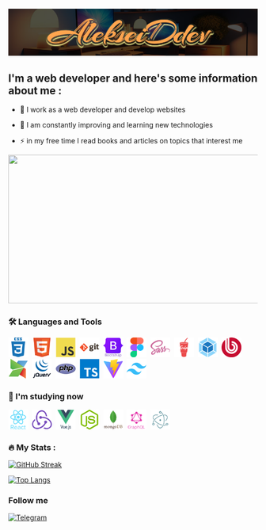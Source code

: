 ![Header](https://github.com/AlekseidDEV/AlekseidDEV/blob/main/assets/intro.png)

## I'm a web developer and here's some information about me :

- :telescope: I work as a web developer and develop websites

- :seedling: I am constantly improving and learning new technologies

- :zap: in my free time I read books and articles on topics that interest me


<div align='center'>
  <img src="https://github.com/AlekseidDEV/AlekseidDEV/blob/main/assets/programmer.gif" width="800" height="300"/>
</div>


### :hammer_and_wrench: Languages ​​and Tools

<div>
  <img src="https://github.com/devicons/devicon/blob/master/icons/css3/css3-plain-wordmark.svg"  title="CSS3" alt="CSS" width="40" height="40"/>&nbsp;
  <img src="https://github.com/devicons/devicon/blob/master/icons/html5/html5-original.svg" title="HTML5" alt="HTML" width="40" height="40"/>&nbsp;
  <img src="https://github.com/devicons/devicon/blob/master/icons/javascript/javascript-original.svg" title="JavaScript" alt="JavaScript" width="40" height="40"/>&nbsp;
  <img src="https://github.com/devicons/devicon/blob/master/icons/git/git-original-wordmark.svg" title="Git" alt="Git" width="40" height="40"/>&nbsp;
  <img src="https://github.com/devicons/devicon/blob/master/icons/bootstrap/bootstrap-original-wordmark.svg" title="Bootstrap" alt="JavaScript" width="40" height="40"/>&nbsp;
  <img src="https://github.com/devicons/devicon/blob/master/icons/figma/figma-original.svg" title="Figma" alt="Figma" width="40" height="40"/>&nbsp;
  <img src="https://github.com/devicons/devicon/blob/master/icons/sass/sass-original.svg" title="Sass" alt="JavaScript" width="40" height="40"/>&nbsp;
   <img src="https://github.com/devicons/devicon/blob/master/icons/gulp/gulp-plain.svg" title="Gulp" alt="JavaScript" width="40" height="40"/>&nbsp;
   <img src="https://github.com/devicons/devicon/blob/master/icons/webpack/webpack-original.svg" title="Webpack" alt="JavaScript" width="40" height="40"/>&nbsp;
   <img src="https://github.com/AlekseidDEV/AlekseidDEV/blob/main/assets/bitrix.svg" title="Bitrix" alt="JavaScript" width="40" height="40"/>&nbsp;
   <img src="https://github.com/AlekseidDEV/AlekseidDEV/blob/main/assets/modxx.svg" title="Modx" alt="JavaScript" width="40" height="40"/>&nbsp;
     <img src="https://github.com/devicons/devicon/blob/master/icons/jquery/jquery-original-wordmark.svg" title="jquery" alt="JavaScript" width="40" height="40"/>&nbsp;
       <img src="https://github.com/devicons/devicon/blob/master/icons/php/php-original.svg"  title="PHP" alt="PHP" width="40" height="40"/>&nbsp;
        <img src="https://github.com/devicons/devicon/blob/master/icons/typescript/typescript-plain.svg"title="TypeScript" alt="JavaScript" width="40" height="40"/>&nbsp;
        <img src="https://github.com/devicons/devicon/blob/master/icons/vitejs/vitejs-original.svg"title="Vite" alt="JavaScript" width="40" height="40"/>&nbsp;
        <img src="https://github.com/devicons/devicon/blob/master/icons/tailwindcss/tailwindcss-original.svg"title="tailwind" alt="img" width="40" height="40"/>&nbsp;
</div>

### :green_book: I'm studying now

  <div>
        <img src="https://github.com/devicons/devicon/blob/master/icons/react/react-original-wordmark.svg"title="React" alt="JavaScript" width="40" height="40"/>&nbsp;
        <img src="https://github.com/devicons/devicon/blob/master/icons/redux/redux-original.svg"title="Redux" alt="Redux" width="40" height="40"/>&nbsp;
        <img src="https://github.com/devicons/devicon/blob/master/icons/vuejs/vuejs-original-wordmark.svg"title="Vue" alt="JavaScript" width="40" height="40"/>&nbsp;
        <img src="./assets/nodejsLogo.webp"title="Node" alt="JavaScript" width="40" height="40"/>&nbsp;
        <img src="https://github.com/devicons/devicon/blob/master/icons/mongodb/mongodb-original-wordmark.svg"title="Mongo" alt="JavaScript" width="40" height="40"/>&nbsp;
        <img src="https://github.com/devicons/devicon/blob/master/icons/graphql/graphql-plain-wordmark.svg"title="GraphSql" alt="JavaScript" width="40" height="40"/>&nbsp;
        <img src="https://github.com/devicons/devicon/blob/master/icons/electron/electron-original.svg" title="Electron" alt="JavaScript" width="40" height="40"/>&nbsp;
  </div>

### :fire: My Stats :

[![GitHub Streak](https://github-readme-streak-stats.herokuapp.com?user=AlekseidDEV&theme=merko&card_width=800)](https://git.io/streak-stats)

[![Top Langs](https://github-readme-stats.vercel.app/api/top-langs/?username=AlekseidDEV&theme=merko&show_icons=true)](https://github.com/anuraghazra/github-readme-stats)

### Follow me
[![Telegram](https://img.shields.io/badge/-Telegram-1F1F1F?style=for-the-badge&logo=Telegram)](https://t.me/alekseiDdev)






